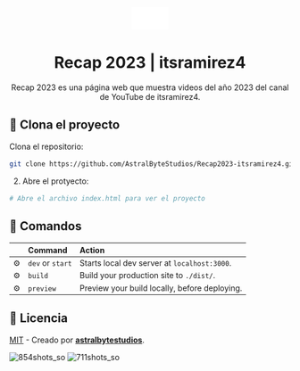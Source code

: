 <div align="center">
<img src="/src/astral.png" height="40px"/> 

<h1>Recap 2023 | itsramirez4</h1>
<p>Recap 2023 es una página web que muestra videos del año 2023 del canal de YouTube de itsramirez4.</p>
 </div>
 
## 🚀 Clona el proyecto
Clona el repositorio:
```bash
git clone https://github.com/AstralByteStudios/Recap2023-itsramirez4.git
```

2. Abre el protyecto:

```bash
# Abre el archivo index.html para ver el proyecto
```

## 🧞 Comandos
|     | Command          | Action                                        |
| :-- | :--------------- | :-------------------------------------------- |
| ⚙️  | `dev` or `start` | Starts local dev server at `localhost:3000`.  |
| ⚙️  | `build`          | Build your production site to `./dist/`.      |
| ⚙️  | `preview`        | Preview your build locally, before deploying. |

## 🔑 Licencia
[MIT](#) - Creado por [**astralbytestudios**](https://www.instagram.com/astral_byte_studios/).

![854shots_so](https://github.com/AstralByteStudios/Recap2023-itsramirez4/assets/104223738/86bae347-99b6-4516-8c81-5d5e7ceafa15)
![711shots_so](https://github.com/AstralByteStudios/Recap2023-itsramirez4/assets/104223738/552fe8d9-976e-48b6-b8e8-456046e7af7e)
